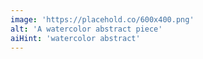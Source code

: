 ```yaml
---
image: 'https://placehold.co/600x400.png'
alt: 'A watercolor abstract piece'
aiHint: 'watercolor abstract'
---
```

